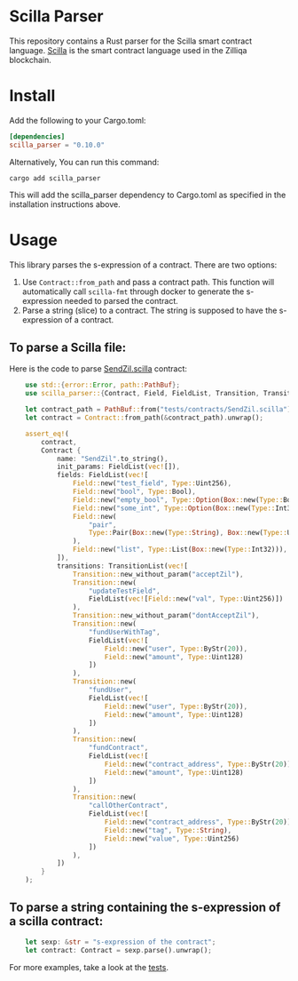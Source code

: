 # Scilla Parser
This repository contains a Rust parser for the Scilla smart contract language. [Scilla](https://scilla-lang.org/) is the smart contract language used in the Zilliqa blockchain.

# Install
Add the following to your Cargo.toml:
```toml
[dependencies]
scilla_parser = "0.10.0"
```

Alternatively, You can run this command:
```shell
cargo add scilla_parser
```
This will add the scilla_parser dependency to Cargo.toml as specified in the installation instructions above.

# Usage
This library parses the s-expression of a contract. There are two options:
1. Use `Contract::from_path` and pass a contract path. This function will automatically call `scilla-fmt` through docker to generate the s-expression needed to parsed the contract.
2. Parse a string (slice) to a contract. The string is supposed to have the s-expression of a contract.

## To parse a Scilla file:
Here is the code to parse [SendZil.scilla](./tests/contracts/SendZil.scilla) contract:

```rust
    use std::{error::Error, path::PathBuf};
    use scilla_parser::{Contract, Field, FieldList, Transition, TransitionList, Type};

    let contract_path = PathBuf::from("tests/contracts/SendZil.scilla");
    let contract = Contract::from_path(&contract_path).unwrap();

    assert_eq!(
        contract,
        Contract {
            name: "SendZil".to_string(),
            init_params: FieldList(vec![]),
            fields: FieldList(vec![
                Field::new("test_field", Type::Uint256),
                Field::new("bool", Type::Bool),
                Field::new("empty_bool", Type::Option(Box::new(Type::Bool))),
                Field::new("some_int", Type::Option(Box::new(Type::Int32))),
                Field::new(
                    "pair",
                    Type::Pair(Box::new(Type::String), Box::new(Type::Uint32))
                ),
                Field::new("list", Type::List(Box::new(Type::Int32))),
            ]),
            transitions: TransitionList(vec![
                Transition::new_without_param("acceptZil"),
                Transition::new(
                    "updateTestField",
                    FieldList(vec![Field::new("val", Type::Uint256)])
                ),
                Transition::new_without_param("dontAcceptZil"),
                Transition::new(
                    "fundUserWithTag",
                    FieldList(vec![
                        Field::new("user", Type::ByStr(20)),
                        Field::new("amount", Type::Uint128)
                    ])
                ),
                Transition::new(
                    "fundUser",
                    FieldList(vec![
                        Field::new("user", Type::ByStr(20)),
                        Field::new("amount", Type::Uint128)
                    ])
                ),
                Transition::new(
                    "fundContract",
                    FieldList(vec![
                        Field::new("contract_address", Type::ByStr(20)),
                        Field::new("amount", Type::Uint128)
                    ])
                ),
                Transition::new(
                    "callOtherContract",
                    FieldList(vec![
                        Field::new("contract_address", Type::ByStr(20)),
                        Field::new("tag", Type::String),
                        Field::new("value", Type::Uint256)
                    ])
                ),
            ])
        }
    );
```

## To parse a string containing the s-expression of a scilla contract:
```rust
    let sexp: &str = "s-expression of the contract";
    let contract: Contract = sexp.parse().unwrap();
```

For more examples, take a look at the [tests](./tests/test_parser.rs).